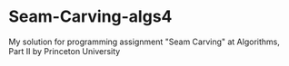 # Seam-Carving-algs4
My solution for programming assignment "Seam Carving" at Algorithms, Part II by Princeton University
